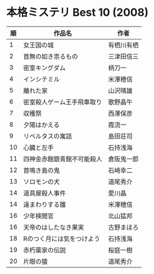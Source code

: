 # 本格ミステリ Best 10 (2008)

| 順   | 作品名           | 作者    |
| --- | ------------- | ----- |
| 1   | 女王国の城         | 有栖川有栖 |
| 2   | 首無の如き祟るもの     | 三津田信三 |
| 3   | 密室キングダム       | 柄刀一   |
| 4   | インシテミル        | 米澤穂信  |
| 5   | 離れた家          | 山沢晴雄  |
| 6   | 密室殺人ゲーム王手飛車取り | 歌野晶午  |
| 7   | 収穫祭           | 西澤保彦  |
| 8   | 夕陽はかえる        | 霞流一   |
| 9   | リベルタスの寓話      | 島田荘司  |
| 10  | 心臓と左手         | 石持浅海  |
| 11  | 四神金赤館銀青館不可能殺人 | 倉阪鬼一郎 |
| 12  | 首鳴き島の鬼        | 石崎幸二  |
| 13  | ソロモンの犬        | 道尾秀介  |
| 14  | 道具屋殺人事件       | 愛川晶   |
| 14  | 遠まわりする雛       | 米澤穂信  |
| 16  | 少年検閲官         | 北山猛邦  |
| 16  | 天帝のはしたなき果実    | 古野まほろ |
| 18  | Rのつく月には気をつけよう | 石持浅海  |
| 19  | 赤朽葉家の伝説       | 桜庭一樹  |
| 20  | 片眼の猿          | 道尾秀介  |
